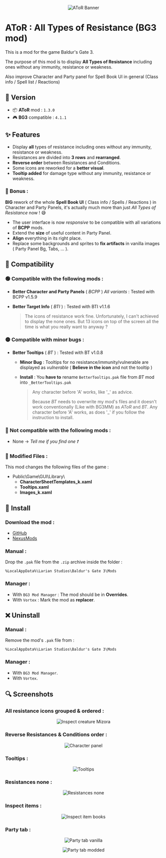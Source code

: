 <p align="center">
  <img src="Docs/Banner/AToR_Banner.png" alt="AToR Banner"/>
</p>

# AToR : All Types of Resistance (BG3 mod)

This is a mod for the game Baldur's Gate 3.

The purpose of this mod is to display **All Types of Resistance** including ones without any immunity, resistance or weakness.

Also improve Character and Party panel for Spell Book UI in general (Class info / Spell list / Reactions)

## 🔖 Version
- 📦 **AToR** mod : `1.3.0`
- 🎮 **BG3** compatible : `4.1.1`

## ✨ Features

- Display **all** types of resistance including ones without any immunity, resistance or weakness.
- Resistances are divided into **3 rows** and **rearranged**.
- **Reverse order** between Resistances and Conditions.
- Some icons are reworked for a **better visual**.
- **Tooltip added** for damage type without any immunity, resistance or weakness.

### 🎁 Bonus :

**BIG** rework of the whole **Spell Book UI** ( Class info / Spells / Reactions ) in Character and Party Panels, it's actually much more than just *All Types of Resistance* now ! 😅
- The user interface is now *responsive* to be compatible with all variations of **BCPP** mods.
- Extend the **size** of useful content in Party Panel.
- **Align** everything in its right place.
- Replace some backgrounds and sprites to **fix artifacts** in vanilla images ( Party Panel Bg, Tabs, ... ).

## 🔀 Compatibility

### 🟢 **Compatible** with the following mods :
- **Better Character and Party Panels** ( *BCPP* ) *All variants* : Tested with BCPP v1.5.9
- **Better Target Info** ( *BTI* ) : Tested with BTI v1.1.6

    > The icons of resistance work fine. Unfortunately, I can't achieved to display the none ones. But 13 icons on top of the screen all the time is what you really want to anyway ?

### 🟡 Compatible with **minor bugs** :
- **Better Tooltips** ( *BT* ) : Tested with BT v1.0.8

  - **Minor Bug** : Tooltips for no resistance/immunity/vulnerable are displayed as *vulnerable* 
  ( **Believe in the icon** and not the tooltip )
  
  - **Install** : You **have to** rename `BetterTooltips.pak` file from *BT* mod into `_BetterTooltips.pak`
    
    > Any character before 'A' works, like '_' as advice.
    >
    > Because *BT* needs to overwrite my mod's files and it doesn't work conventionally (Like with BG3MM) as *AToR* and *BT*. Any character before 'A' works, as does '_' if you follow the instruction to install.

### 🔴 **Not compatible** with the following mods :
- None -> *Tell me if you find one ❗*

### 📄 Modified Files :

This mod changes the following files of the game :

- Public\Game\GUI\Library\
  - **CharacterSheetTemplates_k.xaml**
  - **Tooltips.xaml**
  - **Images_k.xaml**

## 💾 Install

### Download the mod : 
- [GitHub](https://github.com/Coyote-31/bg3-all-types-of-resistance/releases)
- [NexusMods](https://www.nexusmods.com/baldursgate3/mods/6458)

### Manual :
Drop the `.pak` file from the `.zip` archive inside the folder :

    %LocalAppData%\Larian Studios\Baldur's Gate 3\Mods

### Manager :
- With `BG3 Mod Manager` : The mod should be in **Overrides**.
- With `Vortex` : Mark the mod as **replacer**.

## ❌ Uninstall

### Manual :
Remove the mod's `.pak` file from :

    %LocalAppData%\Larian Studios\Baldur's Gate 3\Mods

### Manager :

- With `BG3 Mod Manager`.
- With `Vortex`.

## 🔍 Screenshots

### All resistance icons grouped & ordered :

<p align="center">
  <img src="Docs/Screenshots/Inspect_creature_Mizora.png" alt="Inspect creature Mizora"/>
</p>

### Reverse Resistances & Conditions order :

<p align="center">
  <img src="Docs/Screenshots/CharPanel_Karlach.png" alt="Character panel"/>
</p>

### Tooltips :

<p align="center">
  <img src="Docs/Screenshots/Tooltips.png" alt="Tooltips"/>
</p>

### Resistances none :

<p align="center">
  <img src="Docs/Screenshots/Resistances_none.png" alt="Resistances none"/>
</p>


### Inspect items :

<p align="center">
  <img src="Docs/Screenshots/Inspect_item_books.png" alt="Inspect item books"/>
</p>

### Party tab :

<p align="center">
  <img src="Docs/Screenshots/Party_tab_vanilla.png" alt="Party tab vanilla"/>
</p>

<p align="center">
  <img src="Docs/Screenshots/Party_tab_modded.png" alt="Party tab modded"/>
</p>
